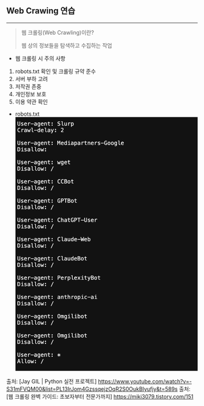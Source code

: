 ## Web Crawing 연습
- - -
> 웹 크롤링(Web Crawling)이란?
>
> 웹 상의 정보들을 탐색하고 수집하는 작업

- 웹 크롤링 시 주의 사항
1. robots.txt 확인 및 크롤링 규약 준수
2. 서버 부하 고려
3. 저작권 존중
4. 개인정보 보호
5. 이용 약관 확인

- robots.txt
![TransferMarkt_robots.txt](https://github.com/ganghyo/TransferMarkt/blob/main/TransferMarkt_robots.png)


출처: [Jay GIL | Python 실전 프로젝트] https://www.youtube.com/watch?v=-S31mFVQM00&list=PL13IrJom4GzssqejzOqR2S0OukBIyufjy&t=589s
출처: [웹 크롤링 완벽 가이드: 초보자부터 전문가까지] https://miki3079.tistory.com/151
